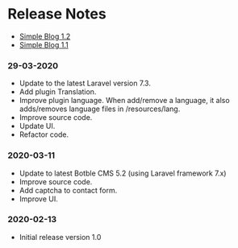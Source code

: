 # Release Notes

- [Simple Blog 1.2](#version_1_2)
- [Simple Blog 1.1](#version_1_1)

<a name="version_1_2"></a>
### 29-03-2020
- Update to the latest Laravel version 7.3.
- Add plugin Translation.
- Improve plugin language. When add/remove a language, it also adds/removes language files in /resources/lang.
- Improve source code.
- Update UI.
- Refactor code.

<a name="version_1_1"></a>
### 2020-03-11
- Update to latest Botble CMS 5.2 (using Laravel framework 7.x)
- Improve source code.
- Add captcha to contact form.
- Improve UI.

<a name="version_1_0"></a>
### 2020-02-13
- Initial release version 1.0
